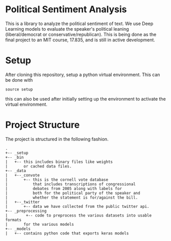 # Political Sentiment Analysis

This is a library to analyze the political sentiment of text. We use Deep Learning models to evaluate the speaker's political leaning (liberal/democrat or conservative/republican). This is being done as the final project to an MIT course, 17.835, and is still in active development.

# Setup

After cloning this repository, setup a python virtual environment. This can be done with 

```
source setup
```

this can also be used after initially setting up the environment to activate the virtual environment.

# Project Structure

The project is structured in the following fashion. 

```
.
+-- _setup
+-- _bin
|   +-- this includes binary files like weights 
|       or cached data files. 
+-- _data
|   +--_convote
|       +-- this is the cornell vote database 
|           that includes transcriptions of congressional
|           debates from 2005 along with labels for 
|           both for the political party of the speaker and 
|           whether the statement is for/against the bill.
|   +--_twitter
|       +-- data we have collected from the public twitter api.
+-- _preprocessing 
|        +-- code to preprocess the various datasets into usable formats 
|	    for the various models 
+-- _models
|   +-- contains python code that exports keras models

```

